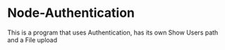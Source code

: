 # Node-Authentication

This is a program that uses Authentication, has its own Show Users path and a File upload
